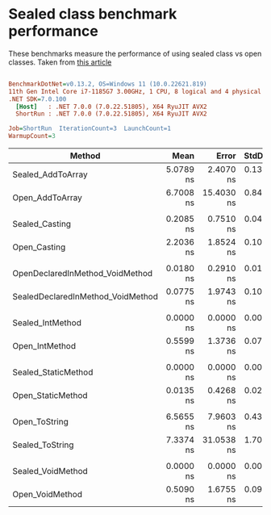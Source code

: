 # Sealed class benchmark performance

These benchmarks measure the performance of using sealed class vs open classes. Taken from [this article](https://code-maze.com/improve-performance-sealed-classes-dotnet/)

``` ini

BenchmarkDotNet=v0.13.2, OS=Windows 11 (10.0.22621.819)
11th Gen Intel Core i7-1185G7 3.00GHz, 1 CPU, 8 logical and 4 physical cores
.NET SDK=7.0.100
  [Host]   : .NET 7.0.0 (7.0.22.51805), X64 RyuJIT AVX2
  ShortRun : .NET 7.0.0 (7.0.22.51805), X64 RyuJIT AVX2

Job=ShortRun  IterationCount=3  LaunchCount=1  
WarmupCount=3  

```
|                            Method |      Mean |      Error |    StdDev |    StdErr |       Min |       Max |             Op/s |   Gen0 | Allocated |
|---------------------------------- |----------:|-----------:|----------:|----------:|----------:|----------:|-----------------:|-------:|----------:|
|                 Sealed_AddToArray | 5.0789 ns |  2.4070 ns | 0.1319 ns | 0.0762 ns | 4.9816 ns | 5.2291 ns |    196,892,523.2 | 0.0038 |      24 B |
|                   Open_AddToArray | 6.7008 ns | 15.4030 ns | 0.8443 ns | 0.4875 ns | 6.0604 ns | 7.6576 ns |    149,235,948.4 | 0.0038 |      24 B |
|                                   |           |            |           |           |           |           |                  |        |           |
|                    Sealed_Casting | 0.2085 ns |  0.7510 ns | 0.0412 ns | 0.0238 ns | 0.1646 ns | 0.2462 ns |  4,796,259,554.6 |      - |         - |
|                      Open_Casting | 2.2036 ns |  1.8524 ns | 0.1015 ns | 0.0586 ns | 2.0929 ns | 2.2924 ns |    453,793,051.6 |      - |         - |
|                                   |           |            |           |           |           |           |                  |        |           |
|   OpenDeclaredInMethod_VoidMethod | 0.0180 ns |  0.2910 ns | 0.0160 ns | 0.0092 ns | 0.0000 ns | 0.0304 ns | 55,547,564,286.5 |      - |         - |
| SealedDeclaredInMethod_VoidMethod | 0.0775 ns |  1.9743 ns | 0.1082 ns | 0.0625 ns | 0.0128 ns | 0.2024 ns | 12,909,874,749.7 |      - |         - |
|                                   |           |            |           |           |           |           |                  |        |           |
|                  Sealed_IntMethod | 0.0000 ns |  0.0000 ns | 0.0000 ns | 0.0000 ns | 0.0000 ns | 0.0000 ns |         Infinity |      - |         - |
|                    Open_IntMethod | 0.5599 ns |  1.3736 ns | 0.0753 ns | 0.0435 ns | 0.4940 ns | 0.6420 ns |  1,785,897,108.5 |      - |         - |
|                                   |           |            |           |           |           |           |                  |        |           |
|               Sealed_StaticMethod | 0.0000 ns |  0.0000 ns | 0.0000 ns | 0.0000 ns | 0.0000 ns | 0.0000 ns |         Infinity |      - |         - |
|                 Open_StaticMethod | 0.0135 ns |  0.4268 ns | 0.0234 ns | 0.0135 ns | 0.0000 ns | 0.0405 ns | 74,041,628,480.0 |      - |         - |
|                                   |           |            |           |           |           |           |                  |        |           |
|                     Open_ToString | 6.5655 ns |  7.9603 ns | 0.4363 ns | 0.2519 ns | 6.1224 ns | 6.9948 ns |    152,311,467.2 |      - |         - |
|                   Sealed_ToString | 7.3374 ns | 31.0538 ns | 1.7022 ns | 0.9827 ns | 6.1603 ns | 9.2891 ns |    136,288,264.7 |      - |         - |
|                                   |           |            |           |           |           |           |                  |        |           |
|                 Sealed_VoidMethod | 0.0000 ns |  0.0000 ns | 0.0000 ns | 0.0000 ns | 0.0000 ns | 0.0000 ns |         Infinity |      - |         - |
|                   Open_VoidMethod | 0.5090 ns |  1.6755 ns | 0.0918 ns | 0.0530 ns | 0.4136 ns | 0.5968 ns |  1,964,575,871.6 |      - |         - |
